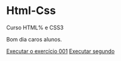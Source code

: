 # Html-Css
 Curso HTML% e CSS3

Bom dia caros alunos.

<a href="https://rbs0719.github.io/Html-Css/Exrcícios/caixa">Executar o exercício 001</a>
<a href="https://rbs0719.github.io/Html-Css/Exercícios/caixa">Executar segundo </a>
